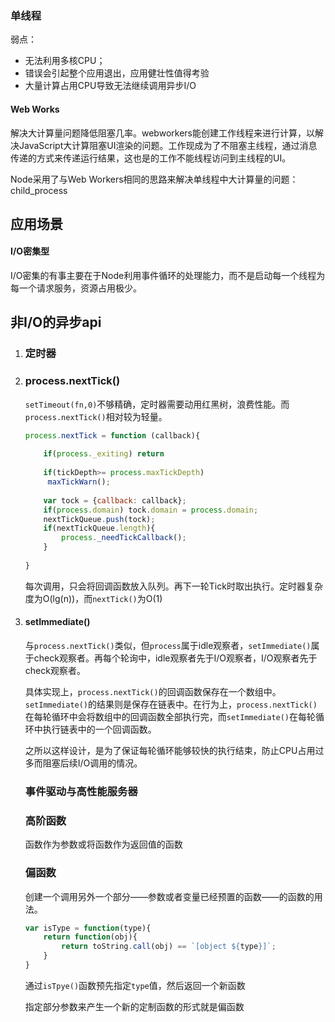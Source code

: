 ### 单线程

弱点：

- 无法利用多核CPU；
- 错误会引起整个应用退出，应用健壮性值得考验
- 大量计算占用CPU导致无法继续调用异步I/O

#### Web Works

解决大计算量问题降低阻塞几率。webworkers能创建工作线程来进行计算，以解决JavaScript大计算阻塞UI渲染的问题。工作现成为了不阻塞主线程，通过消息传递的方式来传递运行结果，这也是的工作不能线程访问到主线程的UI。

Node采用了与Web Workers相同的思路来解决单线程中大计算量的问题：child_process

## 应用场景

#### I/O密集型

I/O密集的有事主要在于Node利用事件循环的处理能力，而不是启动每一个线程为每一个请求服务，资源占用极少。

## 非I/O的异步api

1. ### 定时器

2. ### process.nextTick()

   `setTimeout(fn,0)`不够精确，定时器需要动用红黑树，浪费性能。而`process.nextTick()`相对较为轻量。

   ```js
   process.nextTick = function (callback){
       
       if(process._exiting) return
       
       if(tickDepth>= process.maxTickDepth)
       	maxTickWarn();
       
       var tock = {callback: callback};
       if(process.domain) tock.domain = process.domain;
       nextTickQueue.push(tock);
       if(nextTickQueue.length){
           process._needTickCallback();
       }
      
   }
   ```

   每次调用，只会将回调函数放入队列。再下一轮Tick时取出执行。定时器复杂度为O(lg(n))，而`nextTick()`为O(1)

3. #### setImmediate()

   与`process.nextTick()`类似，但`process`属于idle观察者，`setImmediate()`属于check观察者。再每个轮询中，idle观察者先于I/O观察者，I/O观察者先于check观察者。

   具体实现上，`process.nextTick()`的回调函数保存在一个数组中。`setImmediate()`的结果则是保存在链表中。在行为上，`process.nextTick()`在每轮循环中会将数组中的回调函数全部执行完，而`setImmediate()`在每轮循环中执行链表中的一个回调函数。

   之所以这样设计，是为了保证每轮循环能够较快的执行结束，防止CPU占用过多而阻塞后续I/O调用的情况。

   ### 事件驱动与高性能服务器

   ### 高阶函数

   函数作为参数或将函数作为返回值的函数

   ### 偏函数

   创建一个调用另外一个部分——参数或者变量已经预置的函数——的函数的用法。

   ```js
   var isType = function(type){
       return function(obj){
           return toString.call(obj) == `[object ${type}]`;
       }
   }
   ```

   通过`isTpye()`函数预先指定`type`值，然后返回一个新函数

   指定部分参数来产生一个新的定制函数的形式就是偏函数

   

   

   

   

   









